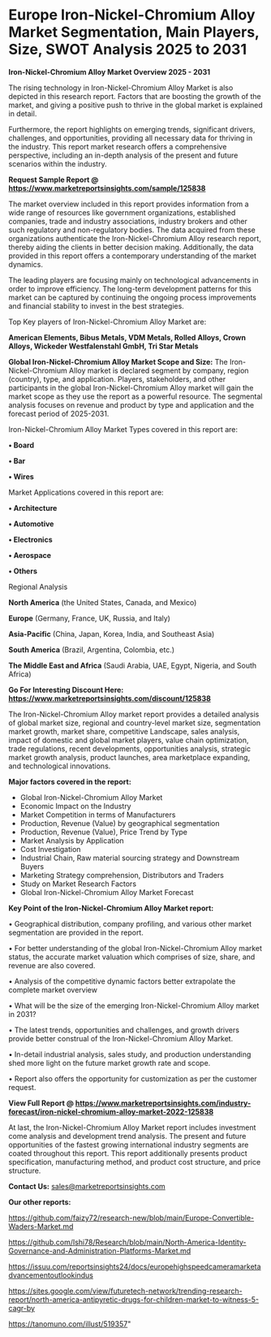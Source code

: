 # Europe Iron-Nickel-Chromium Alloy Market Segmentation, Main Players, Size, SWOT Analysis 2025 to 2031

<Strong> Iron-Nickel-Chromium Alloy Market Overview 2025 - 2031</strong>

The rising technology in Iron-Nickel-Chromium Alloy Market is also depicted in this research report. Factors that are boosting the growth of the market, and giving a positive push to thrive in the global market is explained in detail.

Furthermore, the report highlights on emerging trends, significant drivers, challenges, and opportunities, providing all necessary data for thriving in the industry. This report market research offers a comprehensive perspective, including an in-depth analysis of the present and future scenarios within the industry.

<strong>Request Sample Report @ <a href=https://www.marketreportsinsights.com/sample/125838>https://www.marketreportsinsights.com/sample/125838</a></strong>

The market overview included in this report provides information from a wide range of resources like government organizations, established companies, trade and industry associations, industry brokers and other such regulatory and non-regulatory bodies. The data acquired from these organizations authenticate the Iron-Nickel-Chromium Alloy research report, thereby aiding the clients in better decision making. Additionally, the data provided in this report offers a contemporary understanding of the market dynamics.

The leading players are focusing mainly on technological advancements in order to improve efficiency. The long-term development patterns for this market can be captured by continuing the ongoing process improvements and financial stability to invest in the best strategies.

Top Key players of Iron-Nickel-Chromium Alloy Market are:

<strong>American Elements, Bibus Metals, VDM Metals, Rolled Alloys, Crown Alloys, Wickeder Westfalenstahl GmbH, Tri Star Metals</strong>

<strong><b>Global Iron-Nickel-Chromium Alloy Market Scope and Size:</b></strong>
The Iron-Nickel-Chromium Alloy market is declared segment by company, region (country), type, and application. Players, stakeholders, and other participants in the global Iron-Nickel-Chromium Alloy market will gain the market scope as they use the report as a powerful resource. The segmental analysis focuses on revenue and product by type and application and the forecast period of 2025-2031.

Iron-Nickel-Chromium Alloy Market Types covered in this report are:

<strong>• Board

• Bar

• Wires</strong>

Market Applications covered in this report are:

<strong>• Architecture

• Automotive

• Electronics

• Aerospace

• Others</strong> 

Regional Analysis

<strong>North America</strong> (the United States, Canada, and Mexico)

<strong>Europe</strong> (Germany, France, UK, Russia, and Italy)

<strong>Asia-Pacific</strong> (China, Japan, Korea, India, and Southeast Asia)

<strong>South America</strong> (Brazil, Argentina, Colombia, etc.)

<strong>The Middle East and Africa</strong> (Saudi Arabia, UAE, Egypt, Nigeria, and South Africa)

<strong>Go For Interesting Discount Here: <a href=https://www.marketreportsinsights.com/discount/125838>https://www.marketreportsinsights.com/discount/125838</a></strong>

The Iron-Nickel-Chromium Alloy market report provides a detailed analysis of global market size, regional and country-level market size, segmentation market growth, market share, competitive Landscape, sales analysis, impact of domestic and global market players, value chain optimization, trade regulations, recent developments, opportunities analysis, strategic market growth analysis, product launches, area marketplace expanding, and technological innovations.

<strong><b>Major factors covered in the report:</b></strong>
<ul>
  <li>Global Iron-Nickel-Chromium Alloy Market </li>
  <li>Economic Impact on the Industry</li>
  <li>Market Competition in terms of Manufacturers</li>
  <li>Production, Revenue (Value) by geographical segmentation</li>
  <li>Production, Revenue (Value), Price Trend by Type</li>
  <li>Market Analysis by Application</li>
  <li>Cost Investigation</li>
  <li>Industrial Chain, Raw material sourcing strategy and Downstream Buyers</li>
  <li>Marketing Strategy comprehension, Distributors and Traders</li>
  <li>Study on Market Research Factors</li>
  <li>Global Iron-Nickel-Chromium Alloy Market Forecast</li>
</ul>

<strong><b>Key Point of the Iron-Nickel-Chromium Alloy Market report:</b></strong>

• Geographical distribution, company profiling, and various other market segmentation are provided in the report.

• For better understanding of the global Iron-Nickel-Chromium Alloy market status, the accurate market valuation which comprises of size, share, and revenue are also covered.

• Analysis of the competitive dynamic factors better extrapolate the complete market overview

• What will be the size of the emerging Iron-Nickel-Chromium Alloy market in 2031?

• The latest trends, opportunities and challenges, and growth drivers provide better construal of the Iron-Nickel-Chromium Alloy Market.

• In-detail industrial analysis, sales study, and production understanding shed more light on the future market growth rate and scope.

• Report also offers the opportunity for customization as per the customer request.

<strong><b>View Full Report @ <a href=https://www.marketreportsinsights.com/industry-forecast/iron-nickel-chromium-alloy-market-2022-125838>https://www.marketreportsinsights.com/industry-forecast/iron-nickel-chromium-alloy-market-2022-125838</a></b></strong>


At last, the Iron-Nickel-Chromium Alloy Market report includes investment come analysis and development trend analysis. The present and future opportunities of the fastest growing international industry segments are coated throughout this report. This report additionally presents product specification, manufacturing method, and product cost structure, and price structure.

<strong>Contact Us:</strong>
sales@marketreportsinsights.com

<strong>Our other reports:</strong>

<a href=https://github.com/faizy72/research-new/blob/main/Europe-Convertible-Waders-Market.md>https://github.com/faizy72/research-new/blob/main/Europe-Convertible-Waders-Market.md</a>

<a href=https://github.com/Ishi78/Research/blob/main/North-America-Identity-Governance-and-Administration-Platforms-Market.md>https://github.com/Ishi78/Research/blob/main/North-America-Identity-Governance-and-Administration-Platforms-Market.md</a>

<a href=https://issuu.com/reportsinsights24/docs/europehighspeedcameramarketadvancementoutlookindus>https://issuu.com/reportsinsights24/docs/europehighspeedcameramarketadvancementoutlookindus</a>

<a href=https://sites.google.com/view/futuretech-network/trending-research-report/north-america-antipyretic-drugs-for-children-market-to-witness-5-cagr-by>https://sites.google.com/view/futuretech-network/trending-research-report/north-america-antipyretic-drugs-for-children-market-to-witness-5-cagr-by</a>

<a href=https://tanomuno.com/illust/519357>https://tanomuno.com/illust/519357</a>"
